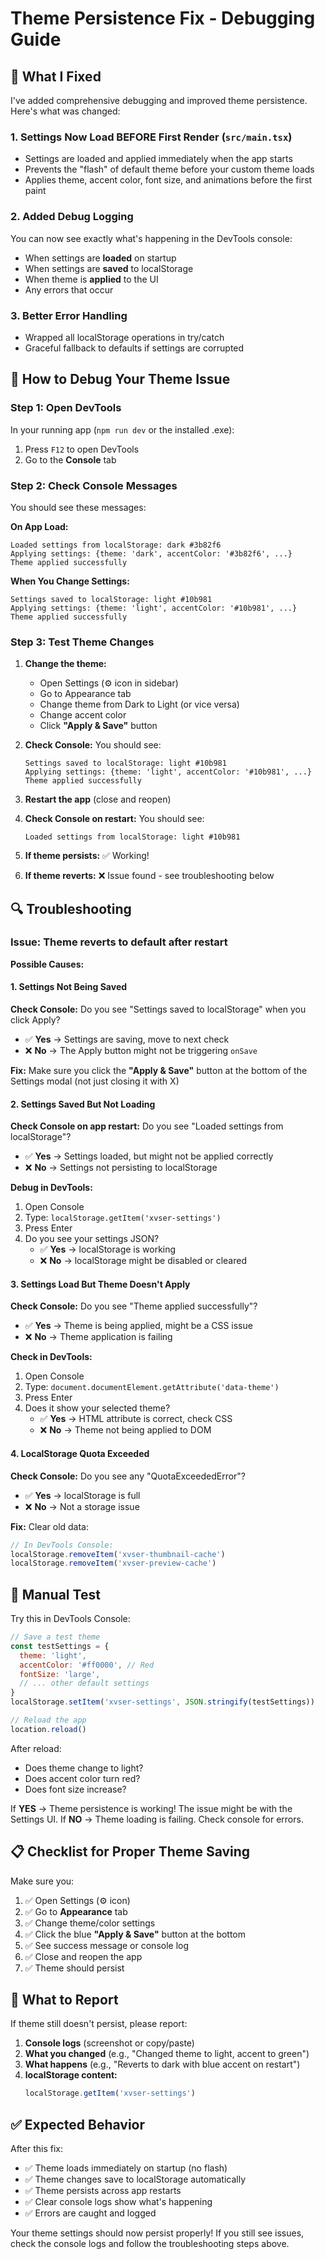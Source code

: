 # Theme Persistence Fix - Debugging Guide

## 🔧 What I Fixed

I've added comprehensive debugging and improved theme persistence. Here's what was changed:

### 1. **Settings Now Load BEFORE First Render** (`src/main.tsx`)
- Settings are loaded and applied immediately when the app starts
- Prevents the "flash" of default theme before your custom theme loads
- Applies theme, accent color, font size, and animations before the first paint

### 2. **Added Debug Logging** 
You can now see exactly what's happening in the DevTools console:

- When settings are **loaded** on startup
- When settings are **saved** to localStorage  
- When theme is **applied** to the UI
- Any errors that occur

### 3. **Better Error Handling**
- Wrapped all localStorage operations in try/catch
- Graceful fallback to defaults if settings are corrupted

## 🧪 How to Debug Your Theme Issue

### Step 1: Open DevTools
In your running app (`npm run dev` or the installed .exe):
1. Press `F12` to open DevTools
2. Go to the **Console** tab

### Step 2: Check Console Messages
You should see these messages:

**On App Load:**
```
Loaded settings from localStorage: dark #3b82f6
Applying settings: {theme: 'dark', accentColor: '#3b82f6', ...}
Theme applied successfully
```

**When You Change Settings:**
```
Settings saved to localStorage: light #10b981
Applying settings: {theme: 'light', accentColor: '#10b981', ...}
Theme applied successfully
```

### Step 3: Test Theme Changes

1. **Change the theme:**
   - Open Settings (⚙️ icon in sidebar)
   - Go to Appearance tab
   - Change theme from Dark to Light (or vice versa)
   - Change accent color
   - Click **"Apply & Save"** button

2. **Check Console:** You should see:
   ```
   Settings saved to localStorage: light #10b981
   Applying settings: {theme: 'light', accentColor: '#10b981', ...}
   Theme applied successfully
   ```

3. **Restart the app** (close and reopen)

4. **Check Console on restart:** You should see:
   ```
   Loaded settings from localStorage: light #10b981
   ```
   
5. **If theme persists:** ✅ Working!
6. **If theme reverts:** ❌ Issue found - see troubleshooting below

## 🔍 Troubleshooting

### Issue: Theme reverts to default after restart

**Possible Causes:**

#### 1. Settings Not Being Saved
**Check Console:** Do you see "Settings saved to localStorage" when you click Apply?
- ✅ **Yes** → Settings are saving, move to next check
- ❌ **No** → The Apply button might not be triggering `onSave`

**Fix:** Make sure you click the **"Apply & Save"** button at the bottom of the Settings modal (not just closing it with X)

#### 2. Settings Saved But Not Loading
**Check Console on app restart:** Do you see "Loaded settings from localStorage"?
- ✅ **Yes** → Settings loaded, but might not be applied correctly
- ❌ **No** → Settings not persisting to localStorage

**Debug in DevTools:**
1. Open Console
2. Type: `localStorage.getItem('xvser-settings')`
3. Press Enter
4. Do you see your settings JSON?
   - ✅ **Yes** → localStorage is working
   - ❌ **No** → localStorage might be disabled or cleared

#### 3. Settings Load But Theme Doesn't Apply
**Check Console:** Do you see "Theme applied successfully"?
- ✅ **Yes** → Theme is being applied, might be a CSS issue
- ❌ **No** → Theme application is failing

**Check in DevTools:**
1. Open Console
2. Type: `document.documentElement.getAttribute('data-theme')`
3. Press Enter
4. Does it show your selected theme?
   - ✅ **Yes** → HTML attribute is correct, check CSS
   - ❌ **No** → Theme not being applied to DOM

#### 4. LocalStorage Quota Exceeded
**Check Console:** Do you see any "QuotaExceededError"?
- ✅ **Yes** → localStorage is full
- ❌ **No** → Not a storage issue

**Fix:** Clear old data:
```javascript
// In DevTools Console:
localStorage.removeItem('xvser-thumbnail-cache')
localStorage.removeItem('xvser-preview-cache')
```

## 🎯 Manual Test

Try this in DevTools Console:

```javascript
// Save a test theme
const testSettings = {
  theme: 'light',
  accentColor: '#ff0000', // Red
  fontSize: 'large',
  // ... other default settings
}
localStorage.setItem('xvser-settings', JSON.stringify(testSettings))

// Reload the app
location.reload()
```

After reload:
- Does theme change to light?
- Does accent color turn red?
- Does font size increase?

If **YES** → Theme persistence is working! The issue might be with the Settings UI.
If **NO** → Theme loading is failing. Check console for errors.

## 📋 Checklist for Proper Theme Saving

Make sure you:
1. ✅ Open Settings (⚙️ icon)
2. ✅ Go to **Appearance** tab
3. ✅ Change theme/color settings
4. ✅ Click the blue **"Apply & Save"** button at the bottom
5. ✅ See success message or console log
6. ✅ Close and reopen the app
7. ✅ Theme should persist

## 🚀 What to Report

If theme still doesn't persist, please report:

1. **Console logs** (screenshot or copy/paste)
2. **What you changed** (e.g., "Changed theme to light, accent to green")
3. **What happens** (e.g., "Reverts to dark with blue accent on restart")
4. **localStorage content:**
   ```javascript
   localStorage.getItem('xvser-settings')
   ```

## ✅ Expected Behavior

After this fix:
- ✅ Theme loads immediately on startup (no flash)
- ✅ Theme changes save to localStorage automatically
- ✅ Theme persists across app restarts
- ✅ Clear console logs show what's happening
- ✅ Errors are caught and logged

Your theme settings should now persist properly! If you still see issues, check the console logs and follow the troubleshooting steps above.
